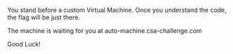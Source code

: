 You stand before a custom Virtual Machine.
Once you understand the code, the flag will be just there.

The machine is waiting for you at auto-machine.csa-challenge.com

Good Luck!
